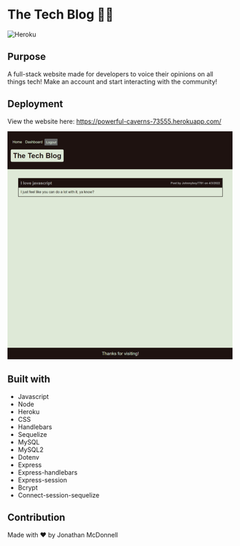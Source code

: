 # The Tech Blog 👨‍💻
![Heroku](https://pyheroku-badge.herokuapp.com/?app=powerful-caverns-73555)

## Purpose
A full-stack website made for developers to voice their opinions on all things tech! Make an account and start interacting with the community!

## Deployment
View the website here: https://powerful-caverns-73555.herokuapp.com/

![Screenshot](./screenshot.PNG)

## Built with
* Javascript
* Node
* Heroku
* CSS
* Handlebars
* Sequelize
* MySQL
* MySQL2
* Dotenv
* Express
* Express-handlebars
* Express-session
* Bcrypt
* Connect-session-sequelize

## Contribution
Made with ❤️ by Jonathan McDonnell